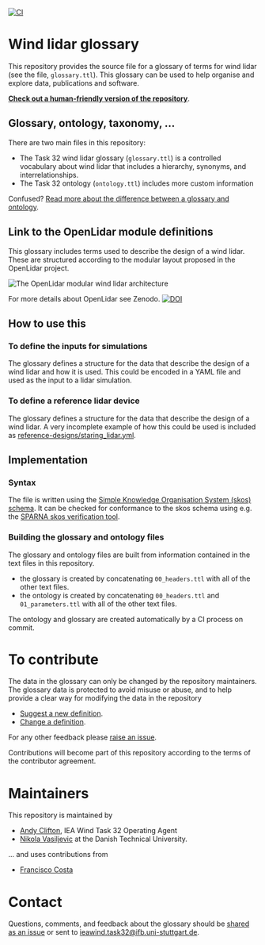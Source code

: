 [![CI](https://github.com/IEA-Wind-Task-32/wind-lidar-glossary/workflows/CI/badge.svg)](https://github.com/IEA-Wind-Task-32/wind-lidar-glossary/actions?query=workflow%3ACI)

# Wind lidar glossary
This repository provides the source file for a glossary of terms for wind lidar (see the file, `glossary.ttl`). This glossary can be used to help organise and explore data, publications and software.

[**Check out a human-friendly version of the repository**](https://data.windenergy.dtu.dk/ontologies/view/IEATask32Glossary/en/).

## Glossary, ontology, taxonomy, ...
There are two main files in this repository:
- The Task 32 wind lidar glossary (`glossary.ttl`) is a controlled vocabulary about wind lidar that includes a hierarchy, synonyms, and interrelationships.
- The Task 32 ontology (`ontology.ttl`) includes more custom information

Confused? [Read more about the difference between a glossary and ontology](https://asistdl.onlinelibrary.wiley.com/doi/epdf/10.1002/bult.2013.1720390211).

## Link to the OpenLidar module definitions
This glossary includes terms used to describe the design of a wind lidar. These are structured according to the modular layout proposed in the OpenLidar project.

![The OpenLidar modular wind lidar architecture](https://github.com/e-WindLidar/OpenLidarModuleDefinitions/blob/master/OpenLidarModules.png)

For more details about OpenLidar see Zenodo. [![DOI](https://zenodo.org/badge/DOI/10.5281/zenodo.3414197.svg)](https://doi.org/10.5281/zenodo.3414197)


## How to use this

### To define the inputs for simulations
The glossary defines a structure for the data that describe the design of a wind lidar and how it is used. This could be encoded in a YAML file and used as the input to a lidar simulation.

### To define a reference lidar device
The glossary defines a structure for the data that describe the design of a wind lidar. A very incomplete example of how this could be used is included as [reference-designs/staring_lidar.yml](reference-designs/staring_lidar.yaml).

## Implementation

### Syntax
The file is written using the [Simple Knowledge Organisation System (skos) schema](https://www.w3.org/2009/08/skos-reference/skos.html). It can be checked for conformance to the skos schema using e.g. the [SPARNA skos verification tool](http://labs.sparna.fr/skos-testing-tool/test?url=https://raw.githubusercontent.com/IEA-Wind-Task-32/wind-lidar-glossary/main/glossary.ttl&rules=anr,chr,dcc,dlv,el,hr,husv,ilc,ipl,ml,mri,ncl,oc,oilt,ol,otc,rc,rrc,strc,tchbc,uc,ucil,urc,usr&format=html).

### Building the glossary and ontology files
The glossary and ontology files are built from information contained in the text files in this repository.
- the glossary is created by concatenating `00_headers.ttl` with all of the other text files.
- the ontology is created by concatenating `00_headers.ttl` and `01_parameters.ttl` with all of the other text files.

The ontology and glossary are created automatically by a CI process on commit.


# To contribute
The data in the glossary can only be changed by the repository maintainers. The glossary data is protected to avoid misuse or abuse, and to help provide a clear way for modifying the data in the repository
- [Suggest a new definition](https://github.com/IEA-Wind-Task-32/wind-lidar-glossary/issues/new?assignees=&labels=&template=new-definition.md&title=%5BNew+definition%5D).
- [Change a definition](https://github.com/IEA-Wind-Task-32/wind-lidar-glossary/issues/new?assignees=&labels=&template=change-definition.md&title=%5BChange+a+definition%5D).

For any other feedback please [raise an issue](https://github.com/IEA-Wind-Task-32/wind-lidar-glossary/issues/new?assignees=&labels=&template=new-definition.md&title=%5BNew+definition%5D).

Contributions will become part of this repository according to the terms of the contributor agreement.

# Maintainers
This repository is maintained by
- [Andy Clifton](https://github.com/andyclifton), IEA Wind Task 32 Operating Agent
- [Nikola Vasiljevic](niva83) at the Danish Technical University.

... and uses contributions from
- [Francisco Costa](https://github.com/pacocosta)


# Contact
Questions, comments, and feedback about the glossary should be [shared as an issue](https://github.com/IEA-Wind-Task-32/wind-lidar-glossary/issues/new/choose) or sent to ieawind.task32@ifb.uni-stuttgart.de.
